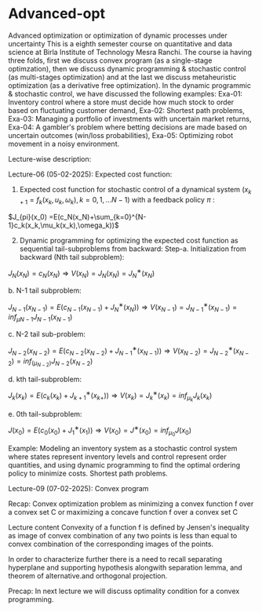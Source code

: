 # Advanced-opt
Advanced optimization or optimization of dynamic processes under uncertainty
This is a eighth semester course on quantitative and data science at Birla Institute of Technology Mesra Ranchi. The course ia having three folds, first we discuss convex program (as a single-stage optimzation), then we discuss dynamic programming & stochastic control (as multi-stages optimization) and at the last we discuss metaheuristic optimization (as a derivative free optimization).
In the dynamic programmic & stochastic control, we have discussed the following examples:
Exa-01: Inventory control where a store must decide how much stock to order based on fluctuating customer demand, 
Exa-02: Shortest path problems,
Exa-03: Managing a portfolio of investments with uncertain market returns,
Exa-04: A gambler's problem where betting decisions are made based on uncertain outcomes (win/loss probabilities), 
Exa-05: Optimizing robot movement in a noisy environment.

Lecture-wise description:

Lecture-06 (05-02-2025): Expected cost function:
1. Expected cost function for stochastic control of a dynamical system ($x_{k+1}=f_k(x_k,u_k,\omega_k), k=0,1,...N-1$) with a feedback policy $\pi$ :

$J_{pi}(x_0) =E(c_N(x_N)+\sum_{k=0}^{N-1}c_k(x_k,\mu_k(x_k),\omega_k))$


2. Dynamic programming for optimizing the expected cost function as sequential tail-subproblems from backward:
Step-a. Initialization from backward (Nth tail subproblem):

$J_N (x_N )=c_N (x_N )⇒V(x_N )=J_N (x_N )=J_N^∗ (x_N )$

b. N-1 tail subproblem:

$J_{N-1}(x_{N-1})=E(c_{N-1}(x_{N-1})+J_N^∗(x_N)) ⇒ V(x_{N-1})=J_{N-1}^∗ (x_{N-1})=inf_{\mu{N-1}}⁡{J_{N-1}(x_{N-1})}$

c. N-2 tail sub-problem:

$J_{N-2}(x_{N-2})=E(c_{N-2}(x_{N-2})+J_{N-1}^∗ (x_{N-1})) ⇒ V(x_{N-2})=J_{N-2}^∗ (x_{N-2})=inf_(\mu_{N-2})⁡ {J_{N-2} (x_{N-2})}$

d. kth tail-subproblem:

$J_k(x_k)=E(c_k(x_k) + J_{k+1}^∗(x_{k+})) ⇒ V(x_k)=J_k^∗(x_k)=inf_{\mu_k}⁡ {J_k(x_k)}$

e. 0th tail-subproblem:

$J(x_0 )=E(c_0 (x_0) + J_1^∗(x_1)) ⇒ V(x_0 )=J^∗(x_0)=inf_{\mu_0} {⁡J(x_0)}$

Example:
Modeling an inventory system as a stochastic control system where states represent inventory levels and control represent order quantities, and using dynamic programming to find the optimal ordering policy to minimize costs.
Shortest path problems.

Lecture-09 (07-02-2025): Convex program

Recap:
Convex optimization problem as minimizing a convex function f over a convex set C or maximizing a concave function f over a convex set C

Lecture content
Convexity of a function f is defined by Jensen's inequality as image of convex combination of any two points is less than equal to convex combination of the corresponding images of the points.

In order to characterize further there is a need to recall separating hyperplane and supporting hypothesis alongwith separation lemma, and theorem of alternative.and orthogonal projection.

Precap:
In next lecture we will discuss optimality condition for a convex programming.
